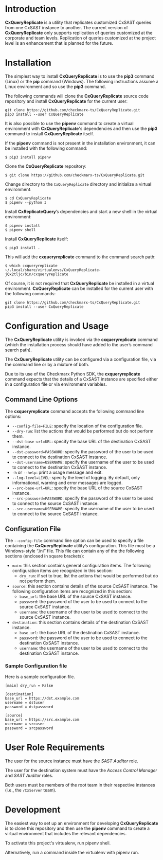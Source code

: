 <!-- -*- coding: utf-8-dos; -*- -->
# Introduction

**CxQueryReplicate** is a utility that replicates customized CxSAST
queries from one CxSAST instance to another. The current version of
**CxQueryReplicate** only supports replication of queries customized
at the corporate and team levels. Replication of queries customized at
the project level is an enhancement that is planned for the future.
 
# Installation

The simplest way to install **CxQueryReplicate** is to use the
**pip3** command (Linux) or the **pip** command (Windows). The
following instructions assume a Linux environment and so use the
**pip3** command.

The following commands will clone the **CxQueryReplicate** source code
repository and install **CxQueryReplicate** for the current user:

```
git clone https://github.com/checkmarx-ts/CxQueryReplicate.git
pip3 install --user CxQueryReplicate
```

It is also possible to use the **pipenv** command to create a virtual
environment with **CxQueryReplicate**'s dependencies and then use the
**pip3** command to install **CxQueryReplicate** itself.

If the **pipenv** command is not present in the installation
environment, it can be installed with the following command:

```
$ pip3 install pipenv
```

Clone the **CxQueryReplicate** repository:

```
$ git clone https://github.com/checkmarx-ts/CxQueryReplicate.git
```

Change directory to the `CxQueryReplicate` directory and initialize a virtual environment:

```
$ cd CxQueryReplicate
$ pipenv --python 3
```

Install **CxReplicateQuery**’s dependencies and start a new shell in
the virtual environment:

```
$ pipenv install
$ pipenv shell
```

Install **CxQueryReplicate** itself:

```
$ pip3 install .
```

This will add the **cxqueryreplicate** command to the command search path:

```
$ which cxqueryreplicate
~/.local/share/virtualenvs/CxQueryReplicate-jQx2tljc/bin/cxqueryreplicate
```

Of course, it is not required that **CxQueryReplicate** be installed
in a virtual environment. **CxQueryReplicate** can be installed for
the current user with the following commands:

```
git clone https://github.com/checkmarx-ts/CxQueryReplicate.git
pip3 install --user CxQueryReplicate
```

# Configuration and Usage

The **CxQueryReplicate** utility is invoked via the
**cxqueryreplicate** command (which the installation process should
have added to the user’s command search path).

The **CxQueryReplicate** utility can be configured via a configuration
file, via the command line or by a mixture of both.

Due to its use of the Checkmarx Python SDK, the **cxqueryreplicate**
command expects that the details of a CxSAST instance are specified
either in a configuration file or via environment variables.

## Command Line Options

The **cxqueryreplicate** command accepts the following command line
options:

* `--config-file=FILE`: specify the location of the configuration
  file.
* `--dry-run`: list the actions that would be performed but do not
  perform them.
* `--dst-base-url=URL`: specify the base URL of the destination CxSAST
  instance.
* `--dst-password=PASSWORD`: specify the password of the user to be
  used to connect to the destination CxSAST instance.
* `--dst-username=USERNAME`: specify the username of the user to be
  used to connect to the destination CxSAST instance.
* `-h` or `--help`: print a usage message and exit.
* `--log-level=LEVEL`: specify the level of logging. By default, only
  informational, warning and error messages are logged.
* `--src-base-url=URL`: specify the base URL of the source CxSAST
  instance.
* `--src-password=PASSWORD`: specify the password of the user to be
  used to connect to the source CxSAST instance.
* `--src-username=USERNAME`: specify the username of the user to be
  used to connect to the source CxSAST instance.


## Configuration File

The `--config-file` command line option can be used to specify a file
containing the **CxQueryReplicate** utility’s configuration. This file
must be a Windows-style “.ini” file. This file can contain any of the
the following sections (enclosed in square brackets):

- `main`: this section contains general configuration items.
   The following configuration items are recognized in this section:
   - `dry_run`: if set to true, list the actions that would be
     performed but do not perform them.
- `source`: this section contains details of the source CxSAST
  instance.
  The following configuration items are recognized in this section:
  - `base_url`: the base URL of the source CxSAST instance.
  - `password`: the password of the user to be used to connect to the
    source CxSAST instance.
  - `username`: the username of the user to be used to connect to the
    source CxSAST instance.
- `destination`: this section contains details of the destination
  CxSAST instance.
  - `base_url`: the base URL of the destination CxSAST instance.
  - `password`: the password of the user to be used to connect to the
    destination CxSAST instance.
  - `username`: the username of the user to be used to connect to the
    destination CxSAST instance.

### Sample Configuration file
Here is a sample configuration file.

```
[main] dry_run = False

[destination]
base_url = https://dst.example.com
username = dstuser
password = dstpassword

[source]
base_url = https://src.example.com
username = srcuser
password = srcpassword

```

# User Role Requirements

The user for the source instance must have the *SAST Auditor* role.

The user for the destination system must have the *Access Control
Manager* and *SAST Auditor* roles.

Both users must be members of the root team in their respective
instances (i.e., the `/CxServer` team).

# Development

The easiest way to set up an environment for developing
**CxQueryReplicate** is to clone this repository and then use the
**pipenv** command to create a virtual environment that includes the
relevant dependencies.

To activate this project's virtualenv, run pipenv shell.

Alternatively, run a command inside the virtualenv with pipenv run.
